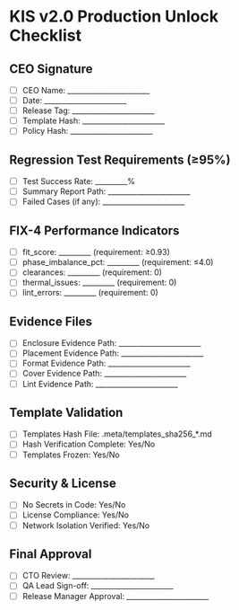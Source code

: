 # KIS v2.0 Production Unlock Checklist

## CEO Signature
- [ ] CEO Name: _______________________
- [ ] Date: _______________________
- [ ] Release Tag: _______________________
- [ ] Template Hash: _______________________
- [ ] Policy Hash: _______________________

## Regression Test Requirements (≥95%)
- [ ] Test Success Rate: _________%
- [ ] Summary Report Path: _______________________
- [ ] Failed Cases (if any): _______________________

## FIX-4 Performance Indicators
- [ ] fit_score: _________ (requirement: ≥0.93)
- [ ] phase_imbalance_pct: _________ (requirement: ≤4.0)
- [ ] clearances: _________ (requirement: 0)
- [ ] thermal_issues: _________ (requirement: 0)
- [ ] lint_errors: _________ (requirement: 0)

## Evidence Files
- [ ] Enclosure Evidence Path: _______________________
- [ ] Placement Evidence Path: _______________________
- [ ] Format Evidence Path: _______________________
- [ ] Cover Evidence Path: _______________________
- [ ] Lint Evidence Path: _______________________

## Template Validation
- [ ] Templates Hash File: .meta/templates_sha256_*.md
- [ ] Hash Verification Complete: Yes/No
- [ ] Templates Frozen: Yes/No

## Security & License
- [ ] No Secrets in Code: Yes/No
- [ ] License Compliance: Yes/No
- [ ] Network Isolation Verified: Yes/No

## Final Approval
- [ ] CTO Review: _______________________
- [ ] QA Lead Sign-off: _______________________
- [ ] Release Manager Approval: _______________________
